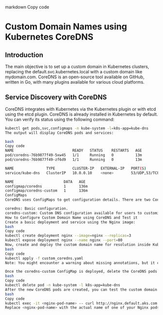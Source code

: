 markdown
Copy code
# Custom Domain Names using Kubernetes CoreDNS

## Introduction

The main objective is to set up a custom domain in Kubernetes clusters, replacing the default.svc.kubernetes.local with a custom domain like mydomain.com. CoreDNS is an open-source tool available on GitHub, written in Go, with many plugins available for various cloud platforms.

## Service Discovery with CoreDNS

CoreDNS integrates with Kubernetes via the Kubernetes plugin or with etcd using the etcd plugin. CoreDNS is already installed in Kubernetes by default. You can verify its status using the following command:

```bash
kubectl get pods,svc,configmaps -n kube-system -l=k8s-app=kube-dns
The output will display CoreDNS pods and services:

bash
Copy code
NAME                           READY   STATUS    RESTARTS   AGE
pod/coredns-76b9877f49-5xw45   1/1     Running   0          13m
pod/coredns-76b9877f49-zf6d9   1/1     Running   0          13m

NAME               TYPE        CLUSTER-IP   EXTERNAL-IP   PORT(S)         AGE
service/kube-dns   ClusterIP   10.0.0.10    <none>        53/UDP,53/TCP   136m

NAME                       DATA   AGE
configmap/coredns          1      136m
configmap/coredns-custom   1      136m
ConfigMaps
CoreDNS uses ConfigMaps to get configuration details. There are two ConfigMaps that CoreDNS uses:

coredns: Basic configuration.
coredns-custom: Custom DNS configuration available for users to customize.
How to Configure Custom Domain Name using CoreDNS and Test it
Create a basic deployment and service using the Nginx image:
bash
Copy code
kubectl create deployment nginx --image=nginx --replicas=3
kubectl expose deployment nginx --name nginx --port=80
Now, create and deploy the custom domain name for resolution inside Kubernetes:
bash
Copy code
kubectl apply -f custom_coredns.yaml
Note: You might encounter a warning about missing annotations, but it can be ignored in this context.

Once the coredns-custom ConfigMap is deployed, delete the CoreDNS pods using the following command:
bash
Copy code
kubectl delete pod -n kube-system -l k8s-app=kube-dns
After the new CoreDNS pods are created, you can test the custom domain by using curl to access the Nginx service with the custom domain name:
bash
Copy code
kubectl exec -it <nginx-pod-name> -- curl http://nginx.default.aks.com
Replace <nginx-pod-name> with the actual name of one of your Nginx pods.
